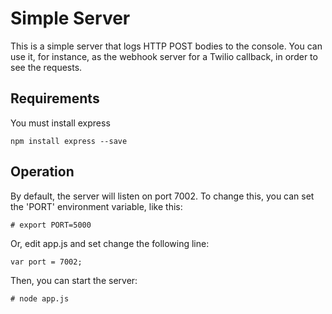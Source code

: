 # Simple Server 
This is a simple server that logs HTTP POST bodies to the console. You can use it, for instance, as the webhook server for a Twilio callback, in order to see the requests.

## Requirements
You must install express

```
npm install express --save
```

## Operation
By default, the server will listen on port 7002. To change this, you can set the 'PORT' environment variable, like this:
```
# export PORT=5000
```

Or, edit app.js and set change the following line:
```
var port = 7002;
```

Then, you can start the server:
```
# node app.js
```
